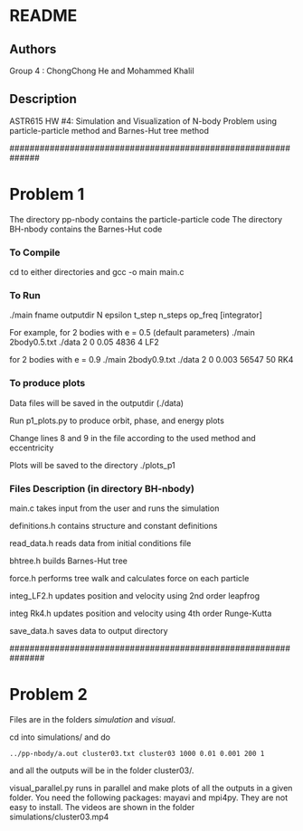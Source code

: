 # README

## Authors

Group 4 : ChongChong He and Mohammed Khalil 

## Description

ASTR615 HW #4: Simulation and Visualization of N-body Problem using particle-particle method and Barnes-Hut tree method

##############################################################

# Problem 1

The directory pp-nbody contains the particle-particle code
The directory BH-nbody contains the Barnes-Hut code

### To Compile
cd to either directories and 
    gcc -o main main.c

### To Run
./main fname outputdir N epsilon t_step n_steps op_freq [integrator]

For example, for 2 bodies with e = 0.5 (default parameters)
./main 2body0.5.txt ./data 2 0 0.05 4836 4 LF2

for 2 bodies with e = 0.9
./main 2body0.9.txt ./data 2 0 0.003 56547 50 RK4 

### To produce plots

Data files will be saved in the outputdir (./data)

Run p1_plots.py to produce orbit, phase, and energy plots

Change lines 8 and 9 in the file according to the used method and eccentricity

Plots will be saved to the directory ./plots_p1

### Files Description (in directory BH-nbody)

main.c   takes input from the user and runs the simulation
 
definitions.h contains structure and constant definitions

read_data.h   reads data from initial conditions file

bhtree.h      builds Barnes-Hut tree

force.h       performs tree walk and calculates force on each particle

integ_LF2.h   updates position and velocity using 2nd order leapfrog

integ Rk4.h   updates position and velocity using 4th order Runge-Kutta

save_data.h   saves data to output directory 

###############################################################

# Problem 2

Files are in the folders *simulation* and *visual*. 

cd into simulations/ and do

	../pp-nbody/a.out cluster03.txt cluster03 1000 0.01 0.001 200 1

and all the outputs will be in the folder cluster03/.

visual_parallel.py runs in parallel and make plots of all the outputs in a given folder. You need the following packages: mayavi and mpi4py. They are not easy to install. The videos are shown in the folder simulations/cluster03.mp4


